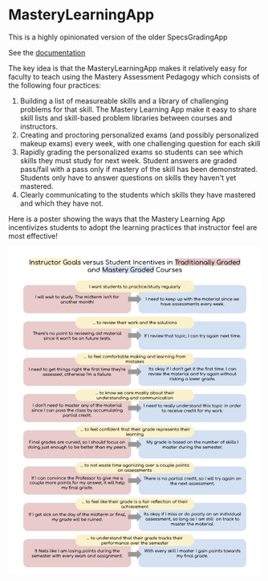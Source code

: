 # MasteryLearningApp
This is a highly opinionated version of the older SpecsGradingApp

See the [documentation](./doc/README.md)

The key idea is that the MasteryLearningApp makes it relatively easy for faculty to teach using the Mastery Assessment Pedagogy which consists of the following four practices:

1. Building a list of measureable skills and a library of challenging problems for that skill. The Mastery Learning App make it easy to share skill lists and skill-based problem libraries between courses and instructors.
2. Creating and proctoring personalized exams (and possibly personalized makeup exams) every week,
  with one challenging question for each skill
3. Rapidly grading the personalized exams so students can see which skills they must study for next week. 
  Student answers are graded pass/fail with a pass only if mastery of the skill has been demonstrated. 
  Students only have to answer questions on skills they haven't yet mastered.
4. Clearly communicating to the students which skills they have mastered and which they have not.

Here is a poster showing the ways that the Mastery Learning App incentivizes students to adopt the learning practices that instructor feel are most effective!

![MLAincentives](./doc/MasteryGoalsVersusIncentives.png)
